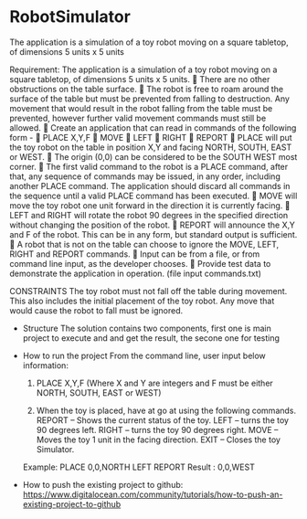 # RobotSimulator
The application is a simulation of a toy robot moving on a square tabletop, of dimensions 5 units x 5 units

Requirement: 
The application is a simulation of a toy robot moving on a square tabletop, of dimensions 5 units x 5
units.
 There are no other obstructions on the table surface.
 The robot is free to roam around the surface of the table but must be prevented from falling to
destruction. Any movement that would result in the robot falling from the table must be prevented,
however further valid movement commands must still be allowed.
 Create an application that can read in commands of the following form -
 PLACE X,Y,F
 MOVE
 LEFT
 RIGHT
 REPORT
 PLACE will put the toy robot on the table in position X,Y and facing NORTH, SOUTH, EAST or WEST.
 The origin (0,0) can be considered to be the SOUTH WEST most corner.
 The first valid command to the robot is a PLACE command, after that, any sequence of commands may
be issued, in any order, including another PLACE command. The application should discard all
commands in the sequence until a valid PLACE command has been executed.
 MOVE will move the toy robot one unit forward in the direction it is currently facing.
 LEFT and RIGHT will rotate the robot 90 degrees in the specified direction without changing the position
of the robot.
 REPORT will announce the X,Y and F of the robot. This can be in any form, but standard output is
sufficient.
 A robot that is not on the table can choose to ignore the MOVE, LEFT, RIGHT and REPORT commands.
 Input can be from a file, or from command line input, as the developer chooses.
 Provide test data to demonstrate the application in operation. (file input commands.txt)

CONSTRAINTS
The toy robot must not fall off the table during movement. This also includes the initial placement of the toy
robot.
Any move that would cause the robot to fall must be ignored.

* Structure
  The solution contains two components, first one is main project to execute and and get the result, the secone one for testing
  
* How to run the project 
  From the command line, user input below information:
   1. PLACE X,Y,F (Where X and Y are integers and F 
     must be either NORTH, SOUTH, EAST or WEST)

   2. When the toy is placed, have at go at using
     the following commands.           
     REPORT – Shows the current status of the toy. 
     LEFT   – turns the toy 90 degrees left.
     RIGHT  – turns the toy 90 degrees right.
     MOVE   – Moves the toy 1 unit in the facing direction.
     EXIT   – Closes the toy Simulator.
     
  Example: 
    PLACE 0,0,NORTH
    LEFT
    REPORT
    Result : 0,0,WEST
    
* How to push the existing project to github: https://www.digitalocean.com/community/tutorials/how-to-push-an-existing-project-to-github
